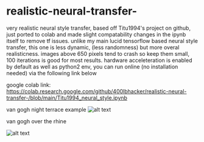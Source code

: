 # realistic-neural-transfer-
very realistic neural style transfer, based off Titu1994's project on github, just ported to colab and made slight compatability changes in the ipynb itself to remove tf issues. unlike my main lucid tensorflow based neural style transfer, this one is less dynamic, (less randomness) but more overal realisticness. images above 650 pixels tend to crash so keep them small, 100 iterations is good for most results. hardware acceleteration is enabled by default as well as python2 env, you can run online (no installation needed) via the following link below

google colab link: https://colab.research.google.com/github/400lbhacker/realistic-neural-transfer-/blob/main/Titu1994_neural_style.ipynb 

van gogh night terrace example
![alt text](https://i.ibb.co/S04Vfr0/176640359-1019159505285197-7753901076924097698-n.jpg)

van gogh over the rhine

![alt text](https://i.ibb.co/wQK8m3c/193066205-1044566996077781-6055686094788502979-n.jpg)

